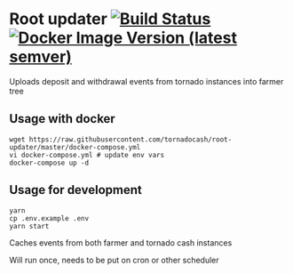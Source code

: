 # Root updater [![Build Status](https://github.com/tornadocash/root-updater/workflows/build/badge.svg)](https://github.com/tornadocash/root-updater/actions) [![Docker Image Version (latest semver)](https://img.shields.io/docker/v/tornadocash/root-updater?logo=docker&logoColor=%23FFFFFF&sort=semver)](https://hub.docker.com/repository/docker/tornadocash/root-updater)

Uploads deposit and withdrawal events from tornado instances into farmer tree

## Usage with docker

```shell script
wget https://raw.githubusercontent.com/tornadocash/root-updater/master/docker-compose.yml
vi docker-compose.yml # update env vars
docker-compose up -d
```

## Usage for development

```shell script
yarn
cp .env.example .env
yarn start
```

Caches events from both farmer and tornado cash instances

Will run once, needs to be put on cron or other scheduler
